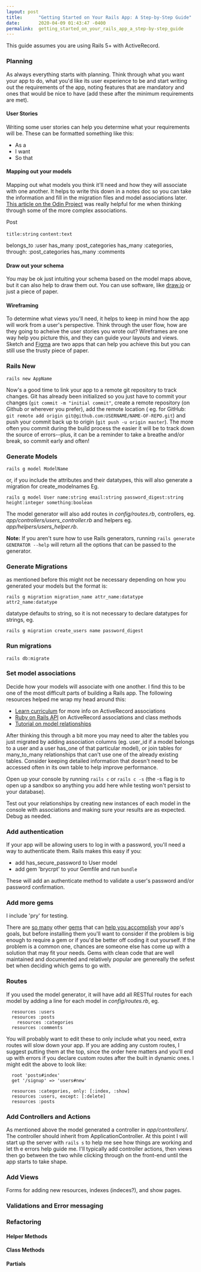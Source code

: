 ```yaml
---
layout: post
title:      "Getting Started on Your Rails App: A Step-by-Step Guide"
date:       2020-04-09 01:43:47 -0400
permalink:  getting_started_on_your_rails_app_a_step-by-step_guide
---
```


This guide assumes you are using Rails 5+ with ActiveRecord.

### Planning
As always everything starts with planning. Think through what you want your app to do, what you'd like its user experience to be and start writing out the requirements of the app, noting features that are mandatory and ones that would be nice to have (add these after the minimum requirements are met). 

#### User Stories
Writing some user stories can help you determine what your requirements will be. These can be formatted something like this:
* As a <type of user>
* I want <some goal>
* So that <some reason>

#### Mapping out your models
Mapping out what models you think it'll need and how they will associate with one another. It helps to write this down in a notes doc so you can take the information and fill in the migration files and model associations later. [This article on the Odin Project](https://www.theodinproject.com/courses/ruby-on-rails/lessons/active-record-associations) was really helpful for me when thinking through some of the more complex associations.

Post

`title:string`
`content:text`

belongs_to :user
has_many :post_categories
has_many :categories, through: :post_categories
has_many :comments

#### Draw out your schema
You may be ok just intuiting your schema based on the model maps above, but it can also help to draw them out. You can use software, like [draw.io](https://www.draw.io/) or just a piece of paper.

####  Wireframing
To determine what views you'll need, it helps to keep in mind how the app will work from a user's perspective. Think through the user flow, how are they going to acheive the user stories you wrote out? Wireframes are one way help you picture this, and they can guide your layouts and views. Sketch and [Figma](https://www.figma.com/) are two apps that can help you achieve this but you can still use the trusty piece of paper.

### Rails New
```
rails new AppName
```

Now's a good time to link your app to a remote git repository to track changes. Git has already been initialized so you just have to commit your changes (`git commit -m "initial commit"`, create a remote repository (on Github or wherever you prefer),  add the remote location ( eg. for GitHub: `git remote add origin git@github.com:USERNAME/NAME-OF-REPO.git`) and push your commit back up to origin (`git push -u origin master`).  The more often you commit during the build process the easier it will be to track down the source of errors--plus, it can be a reminder to take a breathe and/or break, so commit early and often!

### Generate Models

```
rails g model ModelName
```
or, if you include the attributes and their datatypes, this will also generate a migration for create_modelnames
Eg.
```
rails g model User name:string email:string password_digest:string height:integer something:boolean
```

The model generator will also add routes in *config/routes.rb*,  controllers, eg. *app/controllers/users_controller.rb* and helpers eg. *app/helpers/users_helper.rb*.

**Note:** If you aren't sure how to use Rails generators, running `rails generate GENERATOR --help` will return all the options that can be passed to the generator.

### Generate Migrations
as mentioned before this might not be necessary depending on how you generated your models but the format is:
```
rails g migration migration_name attr_name:datatype attr2_name:datatype
```
datatype defaults to string, so it is not necessary to declare datatypes for strings, eg.
```
rails g migration create_users name password_digest
```

### Run migrations
```
rails db:migrate
```

### Set model associations

Decide how your models will associate with one another. I find this to be one of the most difficult parts of building a Rails app. The following resources helped me wrap my head around this:

* [Learn curriculum](https://learn.co/tracks/online-software-engineering-uci-structured/rails/associations-and-rails/activerecord-associations-review) for more info on ActiveRecord associations
* [Ruby on Rails API](https://api.rubyonrails.org/classes/ActiveRecord/Associations/ClassMethods.html) on ActiveRecord associations and class methods
* [Tutorial on model relationships](http://tutorials.jumpstartlab.com/topics/models/relationships.html)

After thinking this through a bit more you may need to alter the tables you just migrated by adding association columns (eg. user_id if a model belongs to a user and a user has_one of that particular model), or join tables for many_to_many relationships that can't use one of the already existing tables. Consider keeping detailed information that doesn't need to be accessed often in its own table to help improve performance.

Open up your console by running `rails c` or `rails c -s` (the -s flag is to open up a sandbox so anything you add here while testing won't persist to your database).

Test out your relationships by creating new instances of each model in the console with associations and making sure your results are as expected. Debug as needed.

### Add authentication
If your app will be allowing users to log in with a password, you'll need a way to authenticate them. Rails makes this easy if you:
* add has_secure_password to User model
* add gem 'brycrpt' to your Gemfile and run ```bundle```

These will add an authenticate method to validate a user's password and/or password confirmation.

### Add more gems
I include 'pry' for testing. 

There are [so many](https://rubygems.org/) other [gems](https://www.ruby-toolbox.com/) that can [help you accomplish](https://dwayne.fm/rails-gems-to-consider/) your app's goals, but before installing them you'll want to consider if the problem is big enough to require a gem or if you'd be better off coding it out yourself. 
If the problem is a common one, chances are someone else has come up with a solution that may fit your needs. Gems with clean code that are well maintained and documented and relatively popular are genereally the sefest bet when deciding which gems to go with.

### Routes
If you used the model generator, it will have add all RESTful routes for each model by adding a line for each model in *config/routes.rb*, eg.

```
  resources :users
  resources :posts
	resources :categories
  resources :comments
```

You will probably want to edit these to only include what you need, extra routes will slow down your app. If you are adding any custom routes, I suggest putting them at the top, since the order here matters and you'll end up with errors if you declare custom routes after the built in dynamic ones. I might edit the above to look like:

```
  root 'posts#index'
  get '/signup' => 'users#new'

  resources :categories, only: [:index, :show]
  resources :users, except: [:delete]
  resources :posts
```


### Add Controllers and Actions

As mentioned above the model generated a controller in *app/controllers/*. The controller should inherit from ApplicationController. At this point I will start up the server with `rails s` to help me see how things are working and let th e errors help guide me. I'll typically add controller actions, then views then go between the two while clicking through on the front-end until the app starts to take shape.

### Add Views
Forms for adding new resources, indexes (indeces?), and show pages.

### Validations and Error messaging

### Refactoring
#### Helper Methods
#### Class Methods
#### Partials





